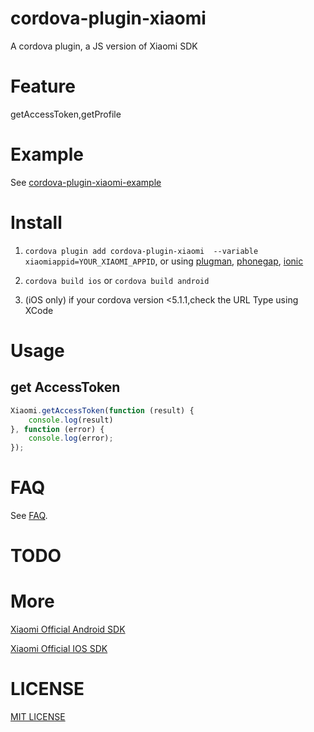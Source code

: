 # cordova-plugin-xiaomi

A cordova plugin, a JS version of Xiaomi SDK

# Feature

getAccessToken,getProfile

# Example

See [cordova-plugin-xiaomi-example](https://github.com/jasonz1987/cordova-plugin-xiaomi-example)

# Install

1. ```cordova plugin add cordova-plugin-xiaomi  --variable xiaomiappid=YOUR_XIAOMI_APPID```, or using [plugman](https://npmjs.org/package/plugman), [phonegap](https://npmjs.org/package/phonegap), [ionic](http://ionicframework.com/)

2. ```cordova build ios``` or ```cordova build android```

3. (iOS only) if your cordova version <5.1.1,check the URL Type using XCode

# Usage

## get AccessToken
```Javascript
Xiaomi.getAccessToken(function (result) {
    console.log(result)
}, function (error) {
    console.log(error);
});
```


# FAQ

See [FAQ](https://github.com/xu-li/cordova-plugin-wechat/wiki/FAQ).

# TODO

# More

[Xiaomi Official Android SDK](https://github.com/xiaomipassport/oauth-Android-sdk)

[Xiaomi Official IOS SDK](https://github.com/xiaomipassport/oauth-iOS-sdk)

# LICENSE

[MIT LICENSE](http://opensource.org/licenses/MIT)

